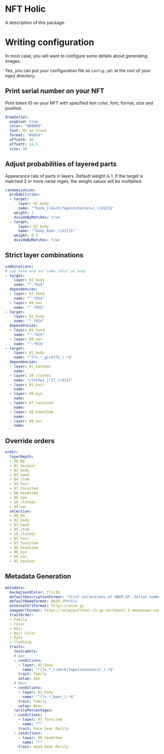 # NFT Holic

A description of this package.

# Writing configuration

In most case, you will want to configure some details about generating images.

Yes, you can put your configuration file as `config.yml` at the root of your input directory.



## Print serial number on your NFT

Print token ID on your NFT with specified text color, font, format, size and position.

```yaml
drawSerial:
  enabled: true
  color: "000000"
  font: M+ 1p black
  format: "#%05d"
  offsetX: 40
  offsetY: 14.5
  size: 38
```



## Adjust probabilities of layered parts

Appearance rate of parts in layers. Default weight is 1. If the target is matched 2 or more name regex, the weight values will be multiplied.

```yaml
randomization:
  probabilities:
  - target:
      layer: 02_body
      name: "^body_((dark)?ape|nihonzaru)_\\d{2}$"
    weight: 1
    divideByMatches: true
  - target:
      layer: 02_body
      name: "^body_bear_\\d{2}$"
    weight: 0.3
    divideByMatches: true
```



## Strict layer combinations

```yaml
combinations:
# use hand and ear same color as body
- target:
    layer: 02_body
    name: "^.*01$"
  dependencies:
  - layer: 03_hand
    name: "^.*01$"
  - layer: 09_ear
    name: "^.*01$"
- target:
    layer: 02_body
    name: "^.*02$"
  dependencies:
  - layer: 03_hand
    name: "^.*02$"
  - layer: 09_ear
    name: "^.*02$"
- target:
    layer: 02_body
    name: "^(?=.*_giraffe_).*$"
  dependencies:
  - layer: 01_backear
    name:
  - layer: 10_clothes
    name: "clothes_[^I]_\\d{2}"
  - layer: 05_hair
    name:
  - layer: 06_eye
    name:
  - layer: 07_faceitem
    name:
  - layer: 08_headitem
    name:
  - layer: 09_ear
    name:
```



## Override orders

```yaml
order:
  layerDepth:
  - 00_BG
  - 01_backear
  - 02_body
  - 03_hand
  - 04_item
  - 05_hair
  - 07_faceitem
  - 08_headitem
  - 06_eye
  - 10_clothes
  - 09_ear
  selection:
  - 00_BG
  - 02_body
  - 03_hand
  - 04_item
  - 10_clothes
  - 05_hair
  - 07_faceitem
  - 08_headitem
  - 06_eye
  - 09_ear
  - 01_backear
```



## Metadata Generation

```yaml
metadata:
  backgroundColor: f7cc1b
  defaultDescriptionFormat: "First collections of ANIM.JP. Serial number is %05d."
  defaultNameFormat: ANIM.JP#%05d
  externalUrlFormat: https://anim.jp
  imageUrlFormat: https://animjpnfttest.s3.ap-northeast-3.amazonaws.com/images/%d.gif
  traitOrder:
  - Family
  - Color
  - Hair
  - Hair Color
  - Eyes
  - Clothing
  traits:
    textLabels:
    # Ape
    - conditions:
      - layer: 02_body
        name: "^(?=.*_((dark)?ape|nihonzaru)_).*$"
      trait: Family
      value: Ape
    # Bear
    - conditions:
      - layer: 02_body
        name: "^(?=.*_bear_).*$"
      trait: Family
      value: Bear
    rarityPercentages:
    - conditions:
      - layer: 07_faceitem
        name: "^"
      trait: Face Gear Rarity
    - conditions:
      - layer: 08_headitem
        name: "^"
      trait: Head Gear Rarity
```

